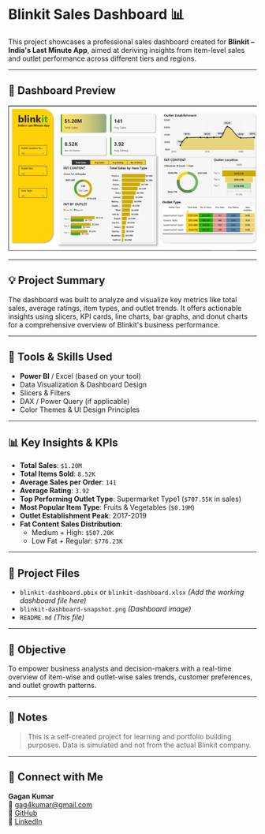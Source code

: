 # Blinkit Sales Dashboard 📊

This project showcases a professional sales dashboard created for **Blinkit – India's Last Minute App**, aimed at deriving insights from item-level sales and outlet performance across different tiers and regions.

---

## 📸 Dashboard Preview

![Blinkit Dashboard](blinkit-dashboard-snapshot.png)

---

## 💡 Project Summary

The dashboard was built to analyze and visualize key metrics like total sales, average ratings, item types, and outlet trends. It offers actionable insights using slicers, KPI cards, line charts, bar graphs, and donut charts for a comprehensive overview of Blinkit's business performance.

---

## 🔧 Tools & Skills Used

- **Power BI** / Excel (based on your tool)
- Data Visualization & Dashboard Design
- Slicers & Filters
- DAX / Power Query (if applicable)
- Color Themes & UI Design Principles

---

## 📊 Key Insights & KPIs

- **Total Sales**: `$1.20M`
- **Total Items Sold**: `8.52K`
- **Average Sales per Order**: `141`
- **Average Rating**: `3.92`
- **Top Performing Outlet Type**: Supermarket Type1 (`$707.55K` in sales)
- **Most Popular Item Type**: Fruits & Vegetables (`$0.19M`)
- **Outlet Establishment Peak**: 2017-2019
- **Fat Content Sales Distribution**:
  - Medium + High: `$507.20K`
  - Low Fat + Regular: `$776.23K`

---

## 📂 Project Files

- `blinkit-dashboard.pbix` or `blinkit-dashboard.xlsx` *(Add the working dashboard file here)*
- `blinkit-dashboard-snapshot.png` *(Dashboard image)*
- `README.md` *(This file)*

---

## 🎯 Objective

To empower business analysts and decision-makers with a real-time overview of item-wise and outlet-wise sales trends, customer preferences, and outlet growth patterns.

---

## 📝 Notes

> This is a self-created project for learning and portfolio building purposes. Data is simulated and not from the actual Blinkit company.

---

## 🔗 Connect with Me

**Gagan Kumar**  
📧 [gag4kumar@gmail.com](mailto:gag4kumar@gmail.com)  
🔗 [GitHub](https://github.com/Gagan4141)  
🔗 [LinkedIn](https://www.linkedin.com/in/gagan-kumar-801445191)

